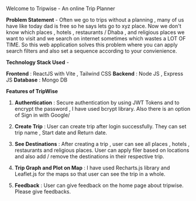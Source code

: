 Welcome to Tripwise - An online Trip Planner

**Problem Statement** - Often we go to trips without a planning , many of us have like today dad is free so he says lets go to xyz place. Now we don't know which places , hotels , restaurants / Dhaba , and religious places we want to visit and we search on internet sometimes which wastes a LOT OF TIME. So this web application solves this problem where you can apply search filters and also set a sequence according to your convienience.

**Technology Stack Used** - 

**Frontend** : ReactJS with Vite , Tailwind CSS
**Backend** : Node JS , Express JS 
**Database** : Mongo DB

**Features of TripWise**
1. **Authentication** : Secure authentication by using JWT Tokens and to encrypt the password , I have used bcrypt library. Also there is an option of Sign in with Google/
   
2. **Create Trip** : User can create trip after login successfully. They can set trip name , Start date and Return date.

3. **See Destinations** : After creating a trip , user can see all places , hotels , restaurants and religious places. User can apply filer based on locations and also add / remove the destinations in their respective trip.

4. **Trip Graph and Plot on Map** : I have used Recharts.js library  and Leaflet.js for the maps so that user can see the trip in a whole.

5. **Feedback** : User can give feedback on the home page about tripwise. Please give feedbacks.
